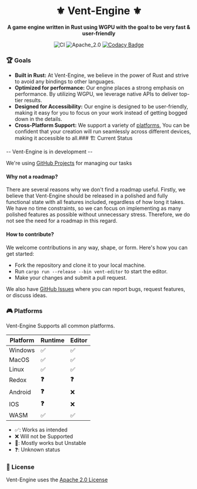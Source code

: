 <div align="center">

# ⚜️ Vent-Engine ⚜️

**A game engine written in Rust using WGPU with the goal to be very fast & user-friendly**

![CI](https://github.com/Snowiiii/Vent-Engine/actions/workflows/rust.yml/badge.svg)
![Apache_2.0](https://img.shields.io/badge/license-Apache_2.0-blue.svg)
[![Codacy Badge](https://app.codacy.com/project/badge/Grade/f9d502f771314c628eee53e1369c750a)](https://app.codacy.com/gh/Snowiiii/Vent-Engine/dashboard?utm_source=gh&utm_medium=referral&utm_content=&utm_campaign=Badge_grade)

</div>

### 🏆 Goals

- **Built in Rust:** At Vent-Engine, we believe in the power of Rust and strive to avoid any bindings to other languages.
- **Optimized for performance:** Our engine places a strong emphasis on performance. By utilizing WGPU, we leverage native APIs to deliver top-tier results.
- **Designed for Accessibility:** Our engine is designed to be user-friendly, making it easy for you to focus on your work instead of getting bogged down in the details.
- **Cross-Platform Support:** We support a variety of [platforms](https://github.com/Snowiiii/Vent-Engine#-platforms), You can be confident that your creation will run seamlessly across different devices, making it accessible to all.### 🏗 Current Status

-- Vent-Engine is in development --

We're using [GitHub Projects](https://github.com/Snowiiii/Vent-Engine/projects?query=is%3Aopen) for managing our tasks

#### Why not a roadmap?

There are several reasons why we don't find a roadmap useful.
Firstly, we believe that Vent-Engine should be released in a polished and fully functional state with all features included, regardless of how long it takes.
We have no time constraints, so we can focus on implementing as many polished features as possible without unnecessary stress. Therefore, we do not see the need for a roadmap in this regard.

#### How to contribute?

We welcome contributions in any way, shape, or form. Here's how you can get started:

- Fork the repository and clone it to your local machine.
- Run ```cargo run --release --bin vent-editor``` to start the editor.
- Make your changes and submit a pull request.

We also have [GitHub Issues](https://github.com/Snowiiii/Vent-Engine/issues) where you can report bugs, request
features, or discuss ideas.

### 🎮 Platforms

Vent-Engine Supports all common platforms.

| Platform | Runtime | Editor |
|----------|---------|--------|
| Windows  | ✅️      | ✅️     |
| MacOS    | ✅️      | ✅️     |
| Linux    | ✅️      | ✅️     |
| Redox    | **❓**   | **❓**  |
| Android  | **❓**   | ❌      |
| IOS      | **❓**   | ❌      |
| WASM     | ✅️      | ✅️     |

- ✅: Works as intended
- ❌ Will not be Supported
- 😬: Mostly works but Unstable
- ❓: Unknown status

### 📝 License

Vent-Engine uses the [Apache 2.0 License](LICENSE)
